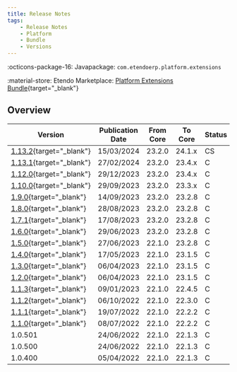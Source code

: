 ```yaml
---
title: Release Notes
tags:
    - Release Notes
    - Platform
    - Bundle
    - Versions
---
```

:octicons-package-16: Javapackage: `com.etendoerp.platform.extensions`

:material-store: Etendo Marketplace:  [Platform Extensions Bundle](https://marketplace.etendo.cloud/#/product-details?module=5AE4A287F2584210876230321FBEE614){target="_blank"}

## Overview

| Version | Publication Date | From Core | To Core | Status | GitHub |
| --- | --- | --- | --- | --- | :---: |
| [1.13.2](https://github.com/etendosoftware/com.etendoerp.platform.extensions/releases/tag/1.13.2){target="_blank"} | 15/03/2024 | 23.2.0 | 24.1.x | CS | :white_check_mark: |
| [1.13.1](https://github.com/etendosoftware/com.etendoerp.platform.extensions/releases/tag/1.13.1){target="_blank"} | 27/02/2024 | 23.2.0 | 23.4.x | C | :white_check_mark: |
| [1.12.0](https://github.com/etendosoftware/com.etendoerp.platform.extensions/releases/tag/1.12.0){target="_blank"} | 29/12/2023 | 23.2.0 | 23.4.x | C | :white_check_mark: |
| [1.10.0](https://github.com/etendosoftware/com.etendoerp.platform.extensions/releases/tag/1.10.0){target="_blank"} | 29/09/2023 | 23.2.0 | 23.3.x | C | :white_check_mark: |
| [1.9.0](https://github.com/etendosoftware/com.etendoerp.platform.extensions/releases/tag/1.9.0){target="_blank"} | 14/09/2023 | 23.2.0 | 23.2.8 | C | :white_check_mark: |
| [1.8.0](https://github.com/etendosoftware/com.etendoerp.platform.extensions/releases/tag/1.8.0){target="_blank"} | 28/08/2023 | 23.2.0 | 23.2.8 | C | :white_check_mark: |
| [1.7.1](https://github.com/etendosoftware/com.etendoerp.platform.extensions/releases/tag/1.7.1){target="_blank"} | 17/08/2023 | 23.2.0 | 23.2.8 | C | :white_check_mark: |
| [1.6.0](https://github.com/etendosoftware/com.etendoerp.platform.extensions/releases/tag/1.6.0){target="_blank"} | 29/06/2023 | 23.2.0 | 23.2.8 | C | :white_check_mark: |
| [1.5.0](https://github.com/etendosoftware/com.etendoerp.platform.extensions/releases/tag/1.5.0){target="_blank"} | 27/06/2023 | 22.1.0 | 23.2.8 | C | :white_check_mark: |
| [1.4.0](https://github.com/etendosoftware/com.etendoerp.platform.extensions/releases/tag/1.4.0){target="_blank"} | 17/05/2023 | 22.1.0 | 23.1.5 | C | :white_check_mark: |
| [1.3.0](https://github.com/etendosoftware/com.etendoerp.platform.extensions/releases/tag/1.3.0){target="_blank"} | 06/04/2023 | 22.1.0 | 23.1.5 | C | :white_check_mark: |
| [1.2.0](https://github.com/etendosoftware/com.etendoerp.platform.extensions/releases/tag/1.2.0){target="_blank"} | 06/04/2023	| 22.1.0 | 23.1.5 | C | :white_check_mark: |
| [1.1.3](https://github.com/etendosoftware/com.etendoerp.platform.extensions/releases/tag/1.1.3){target="_blank"} 	|09/01/2023	| 22.1.0 | 22.4.5 | C | :white_check_mark:|
| [1.1.2](https://github.com/etendosoftware/com.etendoerp.platform.extensions/releases/tag/v1.1.2){target="_blank"} | 06/10/2022 | 22.1.0 | 22.3.0 | C | :white_check_mark: |
| [1.1.1](https://github.com/etendosoftware/com.etendoerp.platform.extensions/releases/tag/1.1.1){target="_blank"} | 19/07/2022	| 22.1.0 | 22.2.2 | C | :white_check_mark: |
| [1.1.0](https://github.com/etendosoftware/com.etendoerp.platform.extensions/releases/tag/v1.1.0){target="_blank"} | 08/07/2022	| 22.1.0 | 22.2.2 | C | :white_check_mark: |
| 1.0.501 | 24/06/2022 | 22.1.0 | 22.1.3 | C | |
| 1.0.500 | 24/06/2022 | 22.1.0 | 22.1.3 | C | |
| 1.0.400 | 05/04/2022 | 22.1.0 | 22.1.3 | C | |